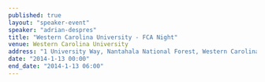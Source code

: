 ```yaml
---
published: true
layout: "speaker-event"
speaker: "adrian-despres"
title: "Western Carolina University - FCA Night"
venue: Western Carolina University
address: "1 University Way, Nantahala National Forest, Western Carolina University, Cullowhee, NC 28723, USA"
date: "2014-1-13 00:00"
end_date: "2014-1-13 06:00"
---
```


